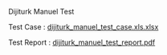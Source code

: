 Dijiturk Manuel Test

Test Case : [dijiturk_manuel_test_case.xls.xlsx](https://github.com/balkanlionur/DijiturkTestAutomation/files/11769277/dijiturk_manuel_test_case.xls.xlsx) 
 
Test Report : [dijiturk_manuel_test_report.pdf](https://github.com/balkanlionur/DijiturkTestAutomation/files/11769279/dijiturk_manuel_test_report.pdf)



